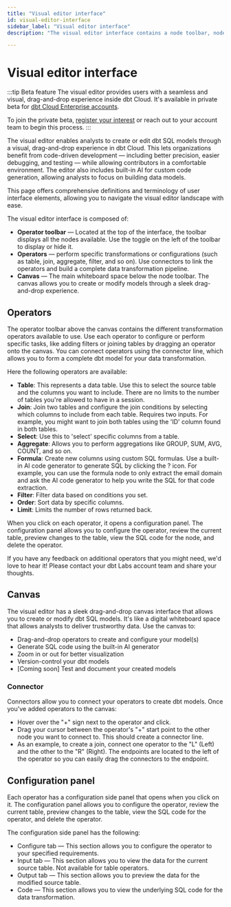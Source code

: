 ```yaml
--- 
title: "Visual editor interface" 
id: visual-editor-interface      
sidebar_label: "Visual editor interface" 
description: "The visual editor interface contains a node toolbar, nodes, and canvas to help you create dbt models through a seamless drag-and-drop experience in dbt Cloud." 

---
```


# Visual editor interface <Lifecycle status='beta'/> 

:::tip Beta feature
The visual editor provides users with a seamless and visual, drag-and-drop experience inside dbt Cloud. It's available in private beta for [dbt Cloud Enterprise accounts](https://www.getdbt.com/pricing). 

To join the private beta, [register your interest](https://docs.google.com/forms/d/e/1FAIpQLScPjRGyrtgfmdY919Pf3kgqI5E95xxPXz-8JoVruw-L9jVtxg/viewform) or reach out to your account team to begin this process.
:::

The visual editor enables analysts to create or edit dbt SQL models through a visual, drag-and-drop experience in dbt Cloud. This lets organizations benefit from code-driven development &mdash; including better precision, easier debugging, and testing &mdash; while allowing contributors in a comfortable environment. The editor also includes built-in AI for custom code generation, allowing analysts to focus on building data models.

This page offers comprehensive definitions and terminology of user interface elements, allowing you to navigate the visual editor landscape with ease.

The visual editor interface is composed of:

- **Operator toolbar** &mdash; Located at the top of the interface, the toolbar displays all the nodes available. Use the toggle on the left of the toolbar to display or hide it.
- **Operators** &mdash; perform specific transformations or configurations (such as table, join, aggregate, filter, and so on). Use connectors to link the operators and build a complete data transformation pipeline. 
- **Canvas** &mdash; The main whiteboard space below the node toolbar. The canvas allows you to create or modify models through a sleek drag-and-drop experience.

## Operators

The operator toolbar above the canvas contains the different transformation operators available to use. Use each operator to configure or perform specific tasks, like adding filters or joining tables by dragging an operator onto the canvas. You can connect operators using the connector line, which allows you to form a complete dbt model for your data transformation.

<Lightbox src="/img/docs/dbt-cloud/visual-editor/edit-model.jpg" width="90%" title="Use the operator toolbar to perform different transformation operations." />

Here the following operators are available:
- **Table**: This represents a data table. Use this to select the source table and the columns you want to include. There are no limits to the number of tables you're allowed to have in a session.
- **Join**: Join two tables and configure the join conditions by selecting which columns to include from each table. Requires two inputs. For example, you might want to join both tables using the 'ID' column found in both tables.
- **Select**: Use this to 'select' specific columns from a table.
- **Aggregate**: Allows you to perform aggregations like GROUP, SUM, AVG, COUNT, and so on.
- **Formula**: Create new columns using custom SQL formulas. Use a built-in AI code generator to generate SQL by clicking the ? icon. For example, you can use the formula node to only extract the email domain and ask the AI code generator to help you write the SQL for that code extraction.
- **Filter**: Filter data based on conditions you set.
- **Order**: Sort data by specific columns.
- **Limit**: Limits the number of rows returned back.

When you click on each operator, it opens a configuration panel. The configuration panel allows you to configure the operator, review the current table, preview changes to the table, view the SQL code for the node, and delete the operator.

<Lightbox src="/img/docs/dbt-cloud/visual-editor/visual-editor.jpg" width="90%" title="Visual editor interface that contains a node toolbar and canvas." />

If you have any feedback on additional operators that you might need, we'd love to hear it! Please contact your dbt Labs account team and share your thoughts.

## Canvas

The visual editor has a sleek drag-and-drop canvas interface that allows you to create or modify dbt SQL models. It's like a digital whiteboard space that allows analysts to deliver trustworthy data. Use the canvas to:

- Drag-and-drop operators to create and configure your model(s)
- Generate SQL code using the built-in AI generator
- Zoom in or out for better visualization
- Version-control your dbt models
- [Coming soon] Test and document your created models

<Lightbox src="/img/docs/dbt-cloud/visual-editor/operator.jpg" width="90%" title="The operator toolbar allows you to select different nodes to configure or perform specific tasks, like adding filters or joining tables." />

### Connector

Connectors allow you to connect your operators to create dbt models. Once you've added operators to the canvas:
- Hover over the "+" sign next to the operator and click. 
- Drag your cursor between the operator's "+" start point to the other node you want to connect to. This should create a connector line.
- As an example, to create a join, connect one operator to the "L" (Left) and the other to the "R" (Right). The endpoints are located to the left of the operator so you can easily drag the connectors to the endpoint.

<Lightbox src="/img/docs/dbt-cloud/visual-editor/connector.jpg" width="100%" title="Click and drag your cursor to connect operators." />

## Configuration panel
Each operator has a configuration side panel that opens when you click on it. The configuration panel allows you to configure the operator, review the current table, preview changes to the table, view the SQL code for the operator, and delete the operator.

The configuration side panel has the following:
- Configure tab &mdash; This section allows you to configure the operator to your specified requirements.
- Input tab &mdash; This section allows you to view the data for the current source table. Not available for table operators.
- Output tab &mdash; This section allows you to preview the data for the modified source table.
- Code &mdash; This section allows you to view the underlying SQL code for the data transformation.

<Lightbox src="/img/docs/dbt-cloud/visual-editor/config-panel.jpg" width="90%" title="A sleek drag-and-drop canvas interface that allows you to create or modify dbt SQL models." />
